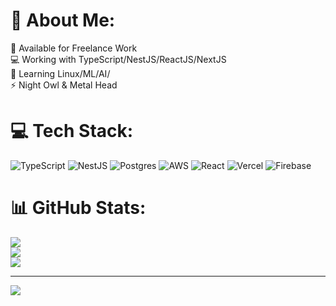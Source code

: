 # 💫 About Me:
📌 Available for Freelance Work<br>💻 Working with TypeScript/NestJS/ReactJS/NextJS<br>🌱 Learning Linux/ML/AI/<br>⚡ Night Owl & Metal Head


# 💻 Tech Stack:
![TypeScript](https://img.shields.io/badge/typescript-%23007ACC.svg?style=for-the-badge&logo=typescript&logoColor=white) 
![NestJS](https://img.shields.io/badge/nestjs-%23E0234E.svg?style=for-the-badge&logo=nestjs&logoColor=white)
![Postgres](https://img.shields.io/badge/postgres-%23316192.svg?style=for-the-badge&logo=postgresql&logoColor=white) 
![AWS](https://img.shields.io/badge/AWS-%23FF9900.svg?style=for-the-badge&logo=amazon-aws&logoColor=white) 
![React](https://img.shields.io/badge/react-%2320232a.svg?style=for-the-badge&logo=react&logoColor=%2361DAFB)
![Vercel](https://img.shields.io/badge/vercel-%23000000.svg?style=for-the-badge&logo=vercel&logoColor=white) 
![Firebase](https://img.shields.io/badge/firebase-%23039BE5.svg?style=for-the-badge&logo=firebase) 

# 📊 GitHub Stats:
![](https://github-readme-stats.vercel.app/api?username=Andrei-Boghiu&theme=dark&hide_border=false&include_all_commits=true&count_private=true)<br/>
![](https://nirzak-streak-stats.vercel.app/?user=Andrei-Boghiu&theme=dark&hide_border=false)<br/>
![](https://github-readme-stats.vercel.app/api/top-langs/?username=Andrei-Boghiu&theme=dark&hide_border=false&include_all_commits=true&count_private=true&layout=compact)

---
[![](https://visitcount.itsvg.in/api?id=Andrei-Boghiu&icon=0&color=0)](https://visitcount.itsvg.in)

<!-- Proudly created with GPRM ( https://gprm.itsvg.in ) -->

